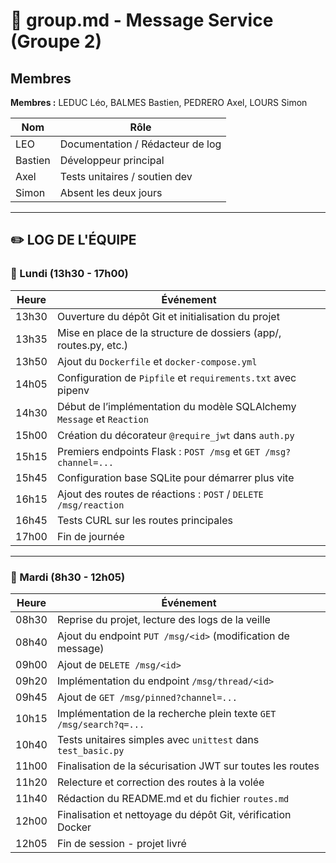 # 📅 group.md - Message Service (Groupe 2)

## Membres

**Membres :** LEDUC Léo, BALMES Bastien, PEDRERO Axel, LOURS Simon

| Nom     | Rôle                             |
| ------- | -------------------------------- |
| LEO     | Documentation / Rédacteur de log |
| Bastien | Développeur principal            |
| Axel    | Tests unitaires / soutien dev    |
| Simon   | Absent les deux jours            |

---

## ✏️ LOG DE L'ÉQUIPE

### 🌟 Lundi (13h30 - 17h00)

| Heure | Événement                                                              |
| ----- | ---------------------------------------------------------------------- |
| 13h30 | Ouverture du dépôt Git et initialisation du projet                     |
| 13h35 | Mise en place de la structure de dossiers (app/, routes.py, etc.)      |
| 13h50 | Ajout du `Dockerfile` et `docker-compose.yml`                          |
| 14h05 | Configuration de `Pipfile` et `requirements.txt` avec pipenv           |
| 14h30 | Début de l’implémentation du modèle SQLAlchemy `Message` et `Reaction` |
| 15h00 | Création du décorateur `@require_jwt` dans `auth.py`                   |
| 15h15 | Premiers endpoints Flask : `POST /msg` et `GET /msg?channel=...`       |
| 15h45 | Configuration base SQLite pour démarrer plus vite                      |
| 16h15 | Ajout des routes de réactions : `POST` / `DELETE /msg/reaction`        |
| 16h45 | Tests CURL sur les routes principales                                  |
| 17h00 | Fin de journée                                                         |

---

### 🌟 Mardi (8h30 - 12h05)

| Heure | Événement                                                          |
| ----- | ------------------------------------------------------------------ |
| 08h30 | Reprise du projet, lecture des logs de la veille                   |
| 08h40 | Ajout du endpoint `PUT /msg/<id>` (modification de message)        |
| 09h00 | Ajout de `DELETE /msg/<id>`                                        |
| 09h20 | Implémentation du endpoint `/msg/thread/<id>`                      |
| 09h45 | Ajout de `GET /msg/pinned?channel=...`                             |
| 10h15 | Implémentation de la recherche plein texte `GET /msg/search?q=...` |
| 10h40 | Tests unitaires simples avec `unittest` dans `test_basic.py`       |
| 11h00 | Finalisation de la sécurisation JWT sur toutes les routes          |
| 11h20 | Relecture et correction des routes à la volée                      |
| 11h40 | Rédaction du README.md et du fichier `routes.md`                   |
| 12h00 | Finalisation et nettoyage du dépôt Git, vérification Docker        |
| 12h05 | Fin de session - projet livré                                      |
